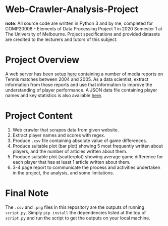 # Web-Crawler-Analysis-Project
**note**: All source code are written in Python 3 and by me, completed for COMP20008 - Elements of Data Processing Project 1 in 2020 Semester 1 at The University of Melbourne. Project specifications and provided datasets are credited to the lecturers and tutors of this subject. 

# Project Overview
A web server has been setup [here](http://comp20008-jh.eng.unimelb.edu.au:9889/main/) containing a number of media reports on Tennis matches between 2004 and 2005. As a data scientist, extract information from those reports and use that information to improve the understanding of player performance. A JSON data file containing player names and key statistics is also available [here](https://github.com/btlin1213/Web-Crawler-Analysis-Project/blob/master/tennis.json).

# Project Content
1. Web crawler that scrapes data from given website. 
2. Extract player names and scores with regex.
3. Produce `.csv` file containing absolute value of game differences.
4. Produce suitable plot (bar plot) showing 5 most frequently written about players, and the number of articles written about them.
5. Produce suitable plot (scatterplot) showing average game difference for each player that has at least 1 article written about them.
6. 3-4 page report to communicate the process and activities undertaken in the project, the analysis, and some limitations.

# Final Note
The `.csv` and `.png` files in this repository are the outputs of running `script.py`. Simply `pip install` the dependencies listed at the top of `script.py` and run the script to get the outputs on your local machine. 



